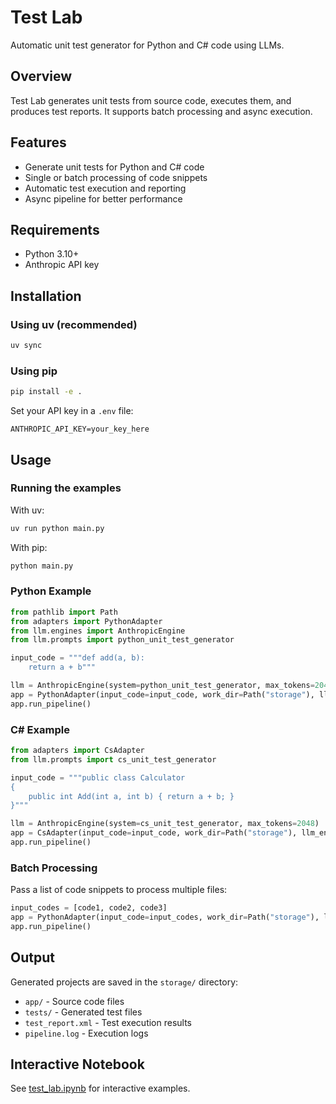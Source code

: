 # Test Lab

Automatic unit test generator for Python and C# code using LLMs.

## Overview

Test Lab generates unit tests from source code, executes them, and produces test reports. It supports batch processing and async execution.

## Features

- Generate unit tests for Python and C# code
- Single or batch processing of code snippets
- Automatic test execution and reporting
- Async pipeline for better performance

## Requirements

- Python 3.10+
- Anthropic API key

## Installation

### Using uv (recommended)

```bash
uv sync
```

### Using pip

```bash
pip install -e .
```

Set your API key in a `.env` file:

```
ANTHROPIC_API_KEY=your_key_here
```

## Usage

### Running the examples

With uv:
```bash
uv run python main.py
```

With pip:
```bash
python main.py
```

### Python Example

```python
from pathlib import Path
from adapters import PythonAdapter
from llm.engines import AnthropicEngine
from llm.prompts import python_unit_test_generator

input_code = """def add(a, b):
    return a + b"""

llm = AnthropicEngine(system=python_unit_test_generator, max_tokens=2048)
app = PythonAdapter(input_code=input_code, work_dir=Path("storage"), llm_engine=llm)
app.run_pipeline()
```

### C# Example

```python
from adapters import CsAdapter
from llm.prompts import cs_unit_test_generator

input_code = """public class Calculator
{
    public int Add(int a, int b) { return a + b; }
}"""

llm = AnthropicEngine(system=cs_unit_test_generator, max_tokens=2048)
app = CsAdapter(input_code=input_code, work_dir=Path("storage"), llm_engine=llm)
app.run_pipeline()
```

### Batch Processing

Pass a list of code snippets to process multiple files:

```python
input_codes = [code1, code2, code3]
app = PythonAdapter(input_code=input_codes, work_dir=Path("storage"), llm_engine=llm)
app.run_pipeline()
```

## Output

Generated projects are saved in the `storage/` directory:

- `app/` - Source code files
- `tests/` - Generated test files
- `test_report.xml` - Test execution results
- `pipeline.log` - Execution logs

## Interactive Notebook

See [test_lab.ipynb](test_lab.ipynb) for interactive examples.
